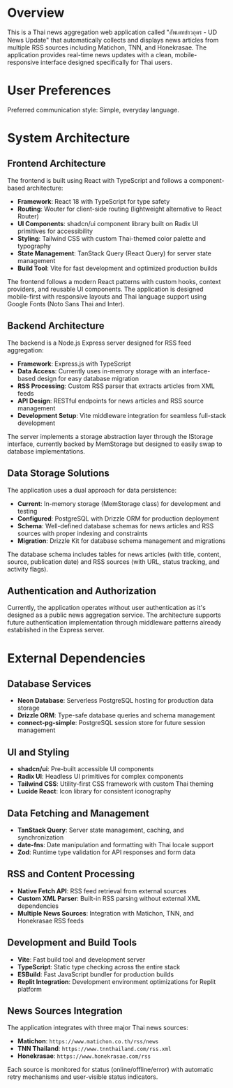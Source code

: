# Overview

This is a Thai news aggregation web application called "อัพเดทข่าวอุดร - UD News Update" that automatically collects and displays news articles from multiple RSS sources including Matichon, TNN, and Honekrasae. The application provides real-time news updates with a clean, mobile-responsive interface designed specifically for Thai users.

# User Preferences

Preferred communication style: Simple, everyday language.

# System Architecture

## Frontend Architecture
The frontend is built using React with TypeScript and follows a component-based architecture:

- **Framework**: React 18 with TypeScript for type safety
- **Routing**: Wouter for client-side routing (lightweight alternative to React Router)
- **UI Components**: shadcn/ui component library built on Radix UI primitives for accessibility
- **Styling**: Tailwind CSS with custom Thai-themed color palette and typography
- **State Management**: TanStack Query (React Query) for server state management
- **Build Tool**: Vite for fast development and optimized production builds

The frontend follows a modern React patterns with custom hooks, context providers, and reusable UI components. The application is designed mobile-first with responsive layouts and Thai language support using Google Fonts (Noto Sans Thai and Inter).

## Backend Architecture
The backend is a Node.js Express server designed for RSS feed aggregation:

- **Framework**: Express.js with TypeScript
- **Data Access**: Currently uses in-memory storage with an interface-based design for easy database migration
- **RSS Processing**: Custom RSS parser that extracts articles from XML feeds
- **API Design**: RESTful endpoints for news articles and RSS source management
- **Development Setup**: Vite middleware integration for seamless full-stack development

The server implements a storage abstraction layer through the IStorage interface, currently backed by MemStorage but designed to easily swap to database implementations.

## Data Storage Solutions
The application uses a dual approach for data persistence:

- **Current**: In-memory storage (MemStorage class) for development and testing
- **Configured**: PostgreSQL with Drizzle ORM for production deployment
- **Schema**: Well-defined database schemas for news articles and RSS sources with proper indexing and constraints
- **Migration**: Drizzle Kit for database schema management and migrations

The database schema includes tables for news articles (with title, content, source, publication date) and RSS sources (with URL, status tracking, and activity flags).

## Authentication and Authorization
Currently, the application operates without user authentication as it's designed as a public news aggregation service. The architecture supports future authentication implementation through middleware patterns already established in the Express server.

# External Dependencies

## Database Services
- **Neon Database**: Serverless PostgreSQL hosting for production data storage
- **Drizzle ORM**: Type-safe database queries and schema management
- **connect-pg-simple**: PostgreSQL session store for future session management

## UI and Styling
- **shadcn/ui**: Pre-built accessible UI components
- **Radix UI**: Headless UI primitives for complex components
- **Tailwind CSS**: Utility-first CSS framework with custom Thai theming
- **Lucide React**: Icon library for consistent iconography

## Data Fetching and Management
- **TanStack Query**: Server state management, caching, and synchronization
- **date-fns**: Date manipulation and formatting with Thai locale support
- **Zod**: Runtime type validation for API responses and form data

## RSS and Content Processing
- **Native Fetch API**: RSS feed retrieval from external sources
- **Custom XML Parser**: Built-in RSS parsing without external XML dependencies
- **Multiple News Sources**: Integration with Matichon, TNN, and Honekrasae RSS feeds

## Development and Build Tools
- **Vite**: Fast build tool and development server
- **TypeScript**: Static type checking across the entire stack
- **ESBuild**: Fast JavaScript bundler for production builds
- **Replit Integration**: Development environment optimizations for Replit platform

## News Sources Integration
The application integrates with three major Thai news sources:
- **Matichon**: `https://www.matichon.co.th/rss/news`
- **TNN Thailand**: `https://www.tnnthailand.com/rss.xml`  
- **Honekrasae**: `https://www.honekrasae.com/rss`

Each source is monitored for status (online/offline/error) with automatic retry mechanisms and user-visible status indicators.